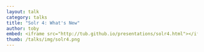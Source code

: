 ```yaml
---
layout: talk
category: talks
title: "Solr 4: What's New"
author: toby
embed: <iframe src="http://tub.github.io/presentations/solr4.html"></iframe><a class="btn" href="http://tub.github.io/presentations/solr4.html">View fullscreen</a>
thumb: /talks/img/solr4.png
---
```

